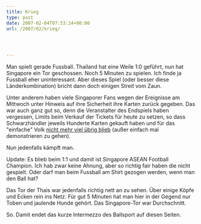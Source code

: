 ```yaml
---
title: Krieg
type: post
date: 2007-02-04T07:53:24+00:00
url: /2007/02/krieg/




---
```

Man spielt gerade Fussball. Thailand hat eine Weile 1:0 geführt, nun hat Singapore ein Tor geschossen. Noch 5 Minuten zu spielen. Ich finde ja Fussball eher uninteressant. Aber dieses Spiel (oder besser diese Länderkombination) bricht dann doch einigen Streit vom Zaun.

Unter anderem haben viele Singaporer Fans wegen der Ereignisse am Mittwoch unter Hinweis auf ihre Sicherheit ihre Karten zurück gegeben. Das war auch ganz gut so, denn die Veranstalter des Endspiels haben vergessen, Limits beim Verkauf der Tickets für heute zu setzen, so dass Schwarzhändler jeweils Hunderte Karten gekauft haben und für das "einfache" Volk [nicht mehr viel übrig blieb][1] (außer einfach mal demonstrieren zu gehen).

Nun jedenfalls kämpft man.

Update: Es blieb beim 1:1 und damit ist Singapore ASEAN Football Champion. Ich hab zwar keine Ahnung, aber so richtig fair haben die nicht gespielt. Oder darf man beim Fussball am Shirt gezogen werden, wenn man den Ball hat?

Das Tor der Thais war jedenfalls richtig nett an zu sehen. Über einige Köpfe und Ecken rein ins Netz. Für gut 5 Minuten hat man hier in der Gegend nur Toben und jaulende Hunde gehört. Das Singapore-Tor war Durchschnitt.

So. Damit endet das kurze Intermezzo des Ballsport auf diesen Seiten.

 [1]: http://nationmultimedia.com/2007/02/04/headlines/headlines_30025908.php
